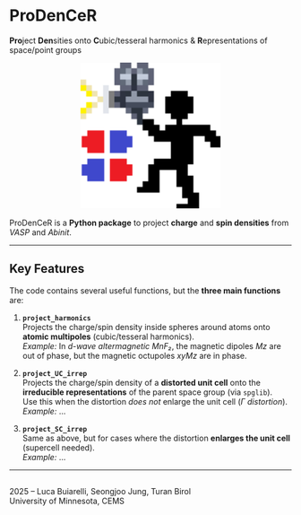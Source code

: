 # ProDenCeR

**Pro**ject **Den**sities onto **C**ubic/tesseral harmonics & **R**epresentations of space/point groups

<p align="center">
  <img src="Logo.png" alt="ProDenCeR logo" width="250"/>
</p>

ProDenCeR is a **Python package** to project **charge** and **spin densities** from *VASP* and *Abinit*.  

---

## Key Features
The code contains several useful functions, but the **three main functions** are:

1. **`project_harmonics`**  
   Projects the charge/spin density inside spheres around atoms onto **atomic multipoles** (cubic/tesseral harmonics).  
   *Example:* In *d-wave altermagnetic MnF₂*, the magnetic dipoles *Mz* are out of phase, but the magnetic octupoles *xyMz* are in phase.

2. **`project_UC_irrep`**  
   Projects the charge/spin density of a **distorted unit cell** onto the **irreducible representations** of the parent space group (via `spglib`).  
   Use this when the distortion *does not* enlarge the unit cell (*Γ distortion*).  
   *Example:* ...

3. **`project_SC_irrep`**  
   Same as above, but for cases where the distortion **enlarges the unit cell** (supercell needed).  
   *Example:* ...

---

##
2025 – Luca Buiarelli, Seongjoo Jung, Turan Birol  
University of Minnesota, CEMS
